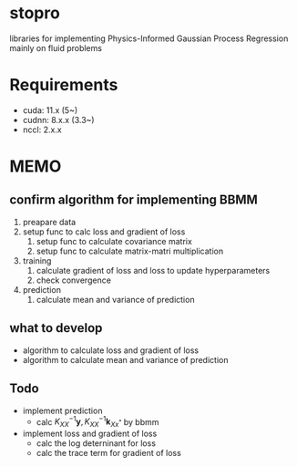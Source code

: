 # stopro
libraries for implementing Physics-Informed Gaussian Process Regression mainly on fluid problems

# Requirements
- cuda: 11.x (5~)
- cudnn: 8.x.x (3.3~)
- nccl: 2.x.x

# MEMO
## confirm algorithm for implementing BBMM

1. preapare data
2. setup func to calc loss and gradient of loss
   1. setup func to calculate covariance matrix
   2. setup func to calculate matrix-matri multiplication
3. training
   1. calculate gradient of loss and loss to update hyperparameters
   2. check convergence
4. prediction
   1. calculate mean and variance of prediction

## what to develop
- algorithm to calculate loss and gradient of loss
- algorithm to calculate mean and variance of prediction
  
## Todo
- implement prediction
  - calc $K_{XX}^{-1}\boldsymbol{y}, K_{XX}^{-1}\boldsymbol{k}_{Xx^*}$ by bbmm
- implement loss and gradient of loss
  - calc the log deterninant for loss
  - calc the trace term for gradient of loss


